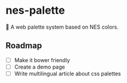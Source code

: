# nes-palette

:space_invader: A web palette system based on NES colors.

## Roadmap
- [ ] Make it bower friendly
- [ ] Create a demo page
- [ ] Write multilingual article about css palettes
